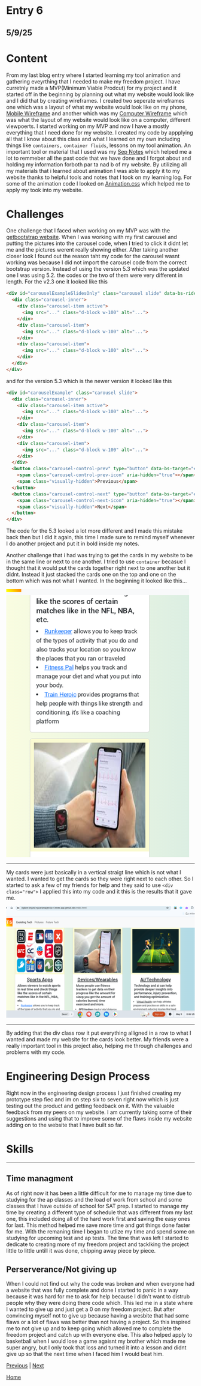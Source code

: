 # Entry 6
## 5/9/25

# Content
 From my last blog entry where I started learning my tool animation and gathering eveyrthing that I needed to make my freedom project. I have curretnly made a MVP(Minimum Viable Prodcut) for my project and it started off in the beginning by planning out what my website would look like and I did that by creating wireframes. I created two seperate wireframes one which was a layout of what my website would look like on my phone, [Mobile Wireframe](Mobile-Wireframe.png) and another which was my [Computer Wireframe](Computer-Wireframe.png) which was what the layout of my website would look like on a computer, different viewpoerts. I started working on my MVP and now I have a mostly everything that I need done for my website. I created my code by appplying all that I know about this class and what I learned on my own including things like `containers,` `container fluids`, lessons on my tool animation. An important tool or material that I used was my [Sep Notes](https://docs.google.com/document/d/1n9YZLqsv50YrUhVFN-iwL44YH_rncWpJEAocTKbw2i0/edit?tab=t.0) which helped me a lot to remmeber all the past code that we have done and I forgot about and holding my information forboth par ta nad b of my website. By utilizing all my materials that i learned about animation I was able to apply it to my website thanks to helpful tools and notes that I took on my learning log. For some of the animation code I looked on [Animation.css](https://animate.style) which helped me to apply my took into my website.


# Challenges
 One challenge that I faced when working on my MVP was with the [getbootstrap website](https://getbootstrap.com). When I was working with my first carousel and putting the pictures into the carousel code, when I tried to click it didnt let me and the pictures werent really showing either. After taking another closer look I found out the reason taht my code for the carousel wasnt working was because I did not import the carousel code from the correct bootstrap version. Instead of using the version 5.3 which was the updated one I was using 5.2. the codes or the two of them were very different in length. For the v2.3 one it looked like this

```html
<div id="carouselExampleSlidesOnly" class="carousel slide" data-bs-ride="carousel">
  <div class="carousel-inner">
    <div class="carousel-item active">
      <img src="..." class="d-block w-100" alt="...">
    </div>
    <div class="carousel-item">
      <img src="..." class="d-block w-100" alt="...">
    </div>
    <div class="carousel-item">
      <img src="..." class="d-block w-100" alt="...">
    </div>
  </div>
</div>
```
and for the version 5.3 which is the newer version it looked like this

```html
<div id="carouselExample" class="carousel slide">
  <div class="carousel-inner">
    <div class="carousel-item active">
      <img src="..." class="d-block w-100" alt="...">
    </div>
    <div class="carousel-item">
      <img src="..." class="d-block w-100" alt="...">
    </div>
    <div class="carousel-item">
      <img src="..." class="d-block w-100" alt="...">
    </div>
  </div>
  <button class="carousel-control-prev" type="button" data-bs-target="#carouselExample" data-bs-slide="prev">
    <span class="carousel-control-prev-icon" aria-hidden="true"></span>
    <span class="visually-hidden">Previous</span>
  </button>
  <button class="carousel-control-next" type="button" data-bs-target="#carouselExample" data-bs-slide="next">
    <span class="carousel-control-next-icon" aria-hidden="true"></span>
    <span class="visually-hidden">Next</span>
  </button>
</div>
```
 The code for the 5.3 looked a lot more different and I made this mistake back then but I did it again, this time I made sure to remind myself whenever I do another project and put it in bold inside my notes.

 Another challenge that i had was trying to get the cards in my website to be in the same line or next to one another. I tried to use `container` becasue I thought that it would put the cards together right next to one another but it didnt. Instead it just stacked the cards one on the top and one on the bottom which was not what I wanted. In the beginning it looked like this...

![photo1](../pictures/blog6-pic1.png)

---

 My cards were just basically in a vertical straigt line which is not what I wanted. I wanted to get the cards so they were right next to each other. So I started to ask a few of my friends for help and they said to use `<div class="row">` I applied this into my code and it this is the results that it gave me.

![picture2](../pictures/blog-pic.png)

---

 By adding that the div class row it put everything alligned in a row to what I wanted and made my website for the cards look better. My friends were a really important tool in this project also, helping me through challenges and problems with my code.

# Engineering Design Process
 Right now in the engineering design process I  just finished creating my prototype step fiec and im on step six to seven right now which is just testing out the product and getting feedback on it. With the valuable feedback from my peers on my website. I am currently taking some of their suggestions and using that to improve some of the flaws inside my website adding on to the website that I have built so far.

# Skills

---

## Time managment
 As of right now it has been a little difficult for me to manage my time due to studying for the ap classes and the load of work from school and some classes that I have outside of school for SAT prep. I started to manage my time by creating a different type of schedule that was different from my last one, this included doing all of the hard work first and saving the easy ones for last. This method helped me save more time and got things done faster for me. With the remaning time I began to utlize my time and spend some on studying for upcoming test and ap tests. The time that was left I started to dedicate to creating more of my freedom project and tacklking the project little to little untill it was done, chipping away piece by piece.

 ## Perserverance/Not giving up
 When I could not find out why the code was broken and when everyone had a website that was fully complete and done I started to panic in a way because it was hard for me to ask for help because I didn't want to distrub people why they were doing there code which. This led me in a state where I wanted to give up and just get a 0 on my freedom project. But after convincing myself not to give up because having a wesbite that had some flaws or a lot of flaws was better than not having a project. So this inspired me to not give up and to keep going which allowed me to complete the freedom project and catch up with everyone else. This also helped apply to basketball when I would lose a game agaisnt my brother which made me super angry, but I only took that loss and turned it into a lesson and didnt give up so that the next time when I faced him I would beat him. 

[Previous](entry05.md) | [Next](entry07.md)

[Home](../README.md)
